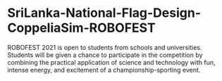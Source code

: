 # SriLanka-National-Flag-Design-CoppeliaSim-ROBOFEST
ROBOFEST 2021 is open to students from schools and universities. Students will be given a chance to participate in the competition by combining the practical application of science and technology with fun, intense energy, and excitement of a championship-sporting event.
